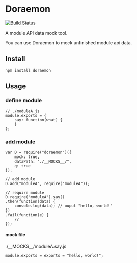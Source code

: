 Doraemon
========

[![Build Status](https://travis-ci.org/4simple/Doraemon.png?branch=master)](https://travis-ci.org/4simple/Doraemon)

A module API data mock tool.

You can use Doraemon to mock unfinished module api data.

## Install

    npm install doraemon

## Usage

### define module

    // ./moduleA.js
    module.exports = {
        say: function(what) {
        }
    };


### add module    

    
    var D = require("doraemon")({
        mock: true,
        dataPath: "./__MOCKS__/",
        q: true
    });
    
    // add module
    D.add("moduleA", require("moduleA"));
    
    // require module
    D.require("moduleA").say()
    .then(function(data) {
        console.log(data); // ouput "hello, world!"
    })
    .fail(function(e) {
        //
    }); 

#### mock file

./\_\_MOCKS\_\_/moduleA.say.js

    module.exports = exports = "hello, world!";
